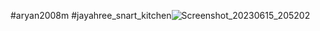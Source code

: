 #aryan2008m #jayahree_snart_kitchen![Screenshot_20230615_205202](https://github.com/Jayahree1988/Jayshree1988/assets/136730796/9881f2ba-8ab6-417e-b2c8-689a819cbd44)
